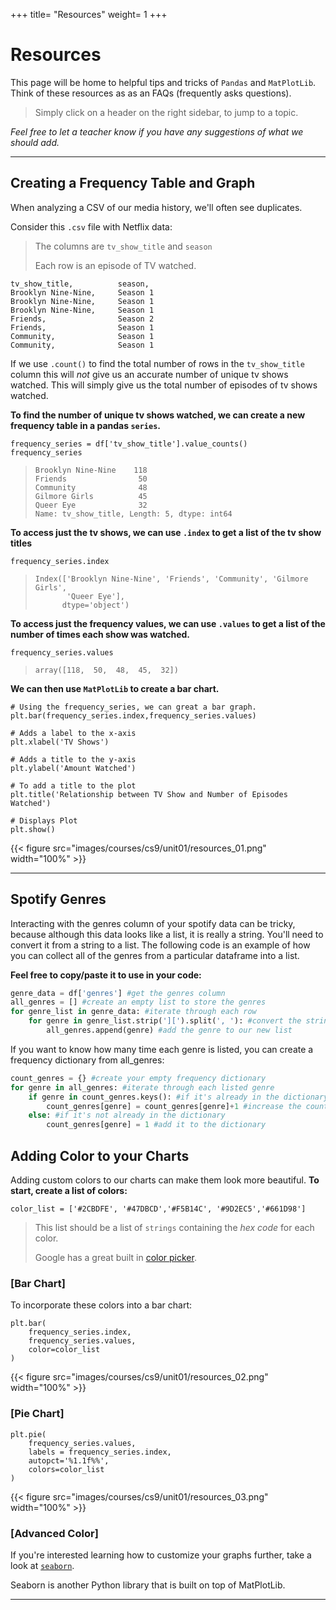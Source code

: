 +++
title= "Resources"
weight= 1
+++

# Resources

This page will be home to helpful tips and tricks of `Pandas` and `MatPlotLib`. Think of these resources as as an FAQs (frequently asks questions).

> Simply click on a header on the right sidebar, to jump to a topic.

*Feel free to let a teacher know if you have any suggestions of what we should add.*

---

## Creating a Frequency Table and Graph

When analyzing a CSV of our media history, we'll often see duplicates.

Consider this `.csv` file with Netflix data:
> The columns are `tv_show_title` and `season`
>
> Each row is an episode of TV watched.
```shell
tv_show_title,          season,     
Brooklyn Nine-Nine,     Season 1
Brooklyn Nine-Nine,     Season 1
Brooklyn Nine-Nine,     Season 1
Friends,                Season 2
Friends,                Season 1
Community,              Season 1
Community,              Season 1
```

If we use `.count()` to find the total number of rows in the `tv_show_title` column this will *not* give us an accurate number of unique tv shows watched. This will simply give us the total number of episodes of tv shows watched.

**To find the number of unique tv shows watched, we can create a new frequency table in a pandas `series`.**



```python3
frequency_series = df['tv_show_title'].value_counts()
frequency_series
```

> ```
> Brooklyn Nine-Nine    118
> Friends                50
> Community              48
> Gilmore Girls          45
> Queer Eye              32
> Name: tv_show_title, Length: 5, dtype: int64
> ```

**To access just the tv shows, we can use `.index` to get a list of the tv show titles**

```python3
frequency_series.index
```

> ```
> Index(['Brooklyn Nine-Nine', 'Friends', 'Community', 'Gilmore Girls',
>        'Queer Eye'],
>       dtype='object')
> ```

**To access just the frequency values, we can use `.values` to get a list of the number of times each show was watched.**
```python3
frequency_series.values
```

> ```
> array([118,  50,  48,  45,  32])
> ```

**We can then use `MatPlotLib` to create a bar chart.**

```python3
# Using the frequency_series, we can great a bar graph.
plt.bar(frequency_series.index,frequency_series.values)

# Adds a label to the x-axis
plt.xlabel('TV Shows')

# Adds a title to the y-axis
plt.ylabel('Amount Watched')

# To add a title to the plot
plt.title('Relationship between TV Show and Number of Episodes Watched')

# Displays Plot
plt.show()
```

{{< figure src="images/courses/cs9/unit01/resources_01.png" width="100%" >}}

---
## Spotify Genres

Interacting with the genres column of your spotify data can be tricky, because although this data looks like a list, it is really a string. You'll need to convert it from a string to a list. The following code is an example of how you can collect all of the genres from a particular dataframe into a list.

**Feel free to copy/paste it to use in your code:**

```python
genre_data = df['genres'] #get the genres column
all_genres = [] #create an empty list to store the genres
for genre_list in genre_data: #iterate through each row
    for genre in genre_list.strip('][').split(', '): #convert the string to a list, then iterate through each genre in the list
        all_genres.append(genre) #add the genre to our new list
```
If you want to know how many time each genre is listed, you can create a frequency dictionary from all_genres:

```python
count_genres = {} #create your empty frequency dictionary
for genre in all_genres: #iterate through each listed genre
    if genre in count_genres.keys(): #if it's already in the dictionary
        count_genres[genre] = count_genres[genre]+1 #increase the count by 1
    else: #if it's not already in the dictionary
        count_genres[genre] = 1 #add it to the dictionary
```


## Adding Color to your Charts

Adding custom colors to our charts can make them look more beautiful. **To start, create a list of colors:**

```python3
color_list = ['#2CBDFE', '#47DBCD','#F5B14C', '#9D2EC5','#661D98']
```
> This list should be a list of `strings` containing the *hex code* for each color.
>
> Google has a great built in [color picker](https://www.google.com/search?q=color+picker&rlz=1C1GCEA_enUS897US897&oq=color+picker&aqs=chrome.0.69i59j0i512l9.1382j0j7&sourceid=chrome&ie=UTF-8&safe=active&ssui=on).

### [Bar Chart]

To incorporate these colors into a bar chart:
```python3 {linenos=table, hl_lines=["4"]}
plt.bar(
    frequency_series.index,
    frequency_series.values,
    color=color_list
)
```


{{< figure src="images/courses/cs9/unit01/resources_02.png" width="100%" >}}

### [Pie Chart]

```python3 {linenos=table, hl_lines=["5"]}
plt.pie(
    frequency_series.values,            
    labels = frequency_series.index,  
    autopct='%1.1f%%',
    colors=color_list
)     
```


{{< figure src="images/courses/cs9/unit01/resources_03.png" width="100%" >}}

### [Advanced Color]

If you're interested learning how to customize your graphs further, take a look at [`seaborn`](https://seaborn.pydata.org/index.html).

Seaborn is another Python library that is built on top of MatPlotLib.

---
